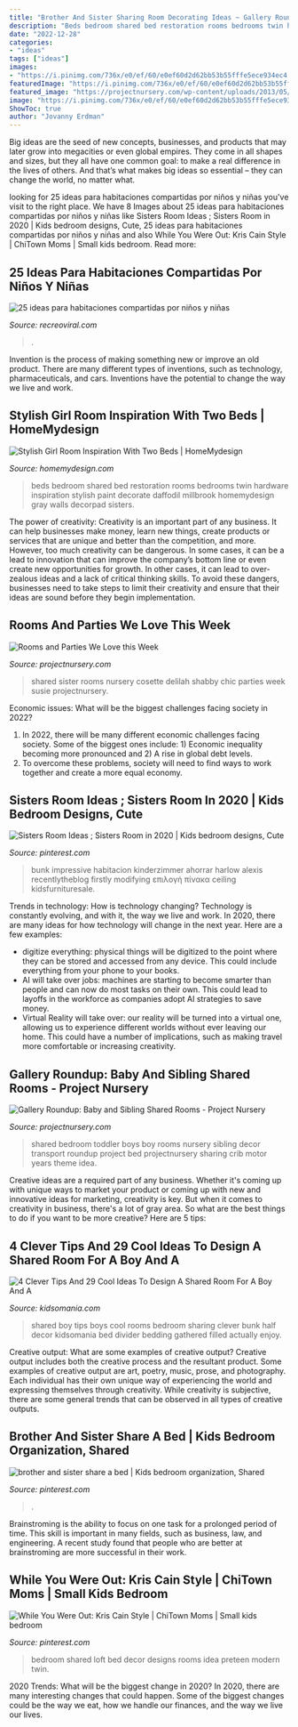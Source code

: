 ```yaml
---
title: "Brother And Sister Sharing Room Decorating Ideas ~ Gallery Roundup: Baby And Sibling Shared Rooms"
description: "Beds bedroom shared bed restoration rooms bedrooms twin hardware inspiration stylish paint decorate daffodil millbrook homemydesign gray walls decorpad sisters"
date: "2022-12-28"
categories:
- "ideas"
tags: ["ideas"]
images:
- "https://i.pinimg.com/736x/e0/ef/60/e0ef60d2d62bb53b55fffe5ece934ec4.jpg"
featuredImage: "https://i.pinimg.com/736x/e0/ef/60/e0ef60d2d62bb53b55fffe5ece934ec4.jpg"
featured_image: "https://projectnursery.com/wp-content/uploads/2013/05/Shared-Vehicle-Theme-Boys-Room.jpg"
image: "https://i.pinimg.com/736x/e0/ef/60/e0ef60d2d62bb53b55fffe5ece934ec4.jpg"
ShowToc: true
author: "Jovanny Erdman"
---
```



Big ideas are the seed of new concepts, businesses, and products that may later grow into megacities or even global empires. They come in all shapes and sizes, but they all have one common goal: to make a real difference in the lives of others. And that’s what makes big ideas so essential – they can change the world, no matter what.

	

		
looking for 25 ideas para habitaciones compartidas por niños y niñas you've visit to the right place. We have 8 Images about 25 ideas para habitaciones compartidas por niños y niñas like Sisters Room Ideas ; Sisters Room in 2020 | Kids bedroom designs, Cute, 25 ideas para habitaciones compartidas por niños y niñas and also While You Were Out: Kris Cain Style | ChiTown Moms | Small kids bedroom. Read more:
		
    
## 25 Ideas Para Habitaciones Compartidas Por Niños Y Niñas

<img loading=lazy src="https://www.recreoviral.com/wp-content/uploads/2015/10/Creativas-habitaciones-compartidas-por-niños-y-niñas-21.jpg" onerror="this.onerror=null;this.src='https://tse3.mm.bing.net/th?id=OIP.Zf-aeQBPpA6jU3l9xItlwQHaF2&amp;pid=15.1';" alt="25 ideas para habitaciones compartidas por niños y niñas">

_Source: recreoviral.com_

>. 

	

Invention is the process of making something new or improve an old product. There are many different types of inventions, such as technology, pharmaceuticals, and cars. Inventions have the potential to change the way we live and work.

    
## Stylish Girl Room Inspiration With Two Beds | HomeMydesign

<img loading=lazy src="http://homemydesign.com/wp-content/uploads/2013/02/stylish-girl-room-ideas-with-two-beds.jpg" onerror="this.onerror=null;this.src='https://tse4.mm.bing.net/th?id=OIP.wE5hilK6-BTG9NhEQWxEXAHaK-&amp;pid=15.1';" alt="Stylish Girl Room Inspiration With Two Beds | HomeMydesign">

_Source: homemydesign.com_

>beds bedroom shared bed restoration rooms bedrooms twin hardware inspiration stylish paint decorate daffodil millbrook homemydesign gray walls decorpad sisters. 

	

The power of creativity:
Creativity is an important part of any business. It can help businesses make money, learn new things, create products or services that are unique and better than the competition, and more. However, too much creativity can be dangerous. In some cases, it can be a lead to innovation that can improve the company’s bottom line or even create new opportunities for growth. In other cases, it can lead to over-zealous ideas and a lack of critical thinking skills. To avoid these dangers, businesses need to take steps to limit their creativity and ensure that their ideas are sound before they begin implementation.

    
## Rooms And Parties We Love This Week

<img loading=lazy src="http://projectnursery.com/wp-content/uploads/2013/07/Shared-Sister-Room.jpg" onerror="this.onerror=null;this.src='https://tse4.mm.bing.net/th?id=OIP.wsQ558Hs5EOKtuNRTy0tKAHaFT&amp;pid=15.1';" alt="Rooms and Parties We Love this Week">

_Source: projectnursery.com_

>shared sister rooms nursery cosette delilah shabby chic parties week susie projectnursery. 

	

Economic issues: What will be the biggest challenges facing society in 2022?
1. In 2022, there will be many different economic challenges facing society. Some of the biggest ones include: 1) Economic inequality becoming more pronounced and 2) A rise in global debt levels.
2. To overcome these problems, society will need to find ways to work together and create a more equal economy.

    
## Sisters Room Ideas ; Sisters Room In 2020 | Kids Bedroom Designs, Cute

<img loading=lazy src="https://i.pinimg.com/736x/e0/ef/60/e0ef60d2d62bb53b55fffe5ece934ec4.jpg" onerror="this.onerror=null;this.src='https://tse4.mm.bing.net/th?id=OIP.7m1DT92ehhyIm9Jv1DnUDAHaLK&amp;pid=15.1';" alt="Sisters Room Ideas ; Sisters Room in 2020 | Kids bedroom designs, Cute">

_Source: pinterest.com_

>bunk impressive habitacion kinderzimmer ahorrar harlow alexis recentlytheblog firstly modifying επιλογή πίνακα ceiling kidsfurnituresale. 

	

Trends in technology: How is technology changing?
Technology is constantly evolving, and with it, the way we live and work. In 2020, there are many ideas for how technology will change in the next year. Here are a few examples: 
- digitize everything: physical things will be digitized to the point where they can be stored and accessed from any device. This could include everything from your phone to your books. 
- AI will take over jobs: machines are starting to become smarter than people and can now do most tasks on their own. This could lead to layoffs in the workforce as companies adopt AI strategies to save money. 
- Virtual Reality will take over: our reality will be turned into a virtual one, allowing us to experience different worlds without ever leaving our home. This could have a number of implications, such as making travel more comfortable or increasing creativity.

    
## Gallery Roundup: Baby And Sibling Shared Rooms - Project Nursery

<img loading=lazy src="https://projectnursery.com/wp-content/uploads/2013/05/Shared-Vehicle-Theme-Boys-Room.jpg" onerror="this.onerror=null;this.src='https://tse4.mm.bing.net/th?id=OIP.jNi3wJAYj42MdAEpMrE55AHaFj&amp;pid=15.1';" alt="Gallery Roundup: Baby and Sibling Shared Rooms - Project Nursery">

_Source: projectnursery.com_

>shared bedroom toddler boys boy rooms nursery sibling decor transport roundup project bed projectnursery sharing crib motor years theme idea. 

	

Creative ideas are a required part of any business. Whether it's coming up with unique ways to market your product or coming up with new and innovative ideas for marketing, creativity is key. But when it comes to creativity in business, there's a lot of gray area. So what are the best things to do if you want to be more creative? Here are 5 tips: 

    
## 4 Clever Tips And 29 Cool Ideas To Design A Shared Room For A Boy And A

<img loading=lazy src="http://www.kidsomania.com/photos/4-clever-tips-and-29-cool-ideas-to-design-a-shared-room-for-a-boy-and-a-girl-21-524x524.jpg" onerror="this.onerror=null;this.src='https://tse4.mm.bing.net/th?id=OIP.DTPvplRO9LxC-ULLQ5aleAHaHa&amp;pid=15.1';" alt="4 Clever Tips And 29 Cool Ideas To Design A Shared Room For A Boy And A">

_Source: kidsomania.com_

>shared boy tips boys cool rooms bedroom sharing clever bunk half decor kidsomania bed divider bedding gathered filled actually enjoy. 

	

Creative output: What are some examples of creative output?
Creative output includes both the creative process and the resultant product. Some examples of creative output are art, poetry, music, prose, and photography. Each individual has their own unique way of experiencing the world and expressing themselves through creativity. While creativity is subjective, there are some general trends that can be observed in all types of creative outputs.

    
## Brother And Sister Share A Bed | Kids Bedroom Organization, Shared

<img loading=lazy src="https://i.pinimg.com/736x/bc/d1/78/bcd178606093796172d1aaeab9fee832.jpg" onerror="this.onerror=null;this.src='https://tse3.mm.bing.net/th?id=OIP.nyJz_goaWxrXJyU6rSM2zQHaE7&amp;pid=15.1';" alt="brother and sister share a bed | Kids bedroom organization, Shared">

_Source: pinterest.com_

>. 

	

Brainstroming is the ability to focus on one task for a prolonged period of time. This skill is important in many fields, such as business, law, and engineering. A recent study found that people who are better at brainstroming are more successful in their work.

    
## While You Were Out: Kris Cain Style | ChiTown Moms | Small Kids Bedroom

<img loading=lazy src="https://i.pinimg.com/originals/8b/7a/8b/8b7a8bfcfb747eab68886c56a48b6b03.jpg" onerror="this.onerror=null;this.src='https://tse1.mm.bing.net/th?id=OIP.63qcrXN2yIAODw2G8gf1ewHaFj&amp;pid=15.1';" alt="While You Were Out: Kris Cain Style | ChiTown Moms | Small kids bedroom">

_Source: pinterest.com_

>bedroom shared loft bed decor designs rooms idea preteen modern twin. 

	

2020 Trends: What will be the biggest change in 2020?
In 2020, there are many interesting changes that could happen. Some of the biggest changes could be the way we eat, how we handle our finances, and the way we live our lives.

